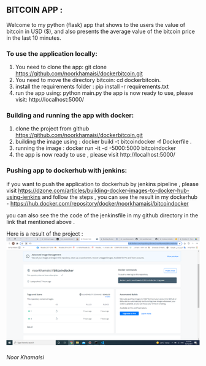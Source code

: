 ## BITCOIN APP :
Welcome to my python (flask) app that shows to the  users  the value of bitcoin in USD ($), and also presents the average value of the bitcoin price in the last 10 minutes.


 ### To use the application locally: 
 1. You  need to clone the app: git clone https://github.com/noorkhamaisi/dockerbitcoin.git
 2. You need to move the directory bitcoin: cd dockerbitcoin.
 3. install the requirements folder : pip install -r requirements.txt
 4. run the app using: python main.py the app is now ready to use, please visit: http://localhost:5000/

 ### Building and running the app with docker:
 1. clone the project from github  https://github.com/noorkhamaisi/dockerbitcoin.git
 2. building the image using : docker build -t bitcoindocker -f Dockerfile .
 3. running the image :  docker run -it -d -5000:5000 bitcoindocker
 4. the app is now ready to use , please visit  http://localhost:5000/ 


 ### Pushing app to dockerhub with jenkins:

 if you want to push the application to dockerhub by jenkins pipeline , please visit https://dzone.com/articles/building-docker-images-to-docker-hub-using-jenkins and follow the steps , you can see the result in my dockerhub - https://hub.docker.com/repository/docker/noorkhamaisi/bitcoindocker
  
you can also see the the code of the jenkinsfile in my github directory in the link that mentioned above . 



Here is a result of the project : 
![Dockerhub](dockerhub.PNG)



###### Noor Khamaisi


